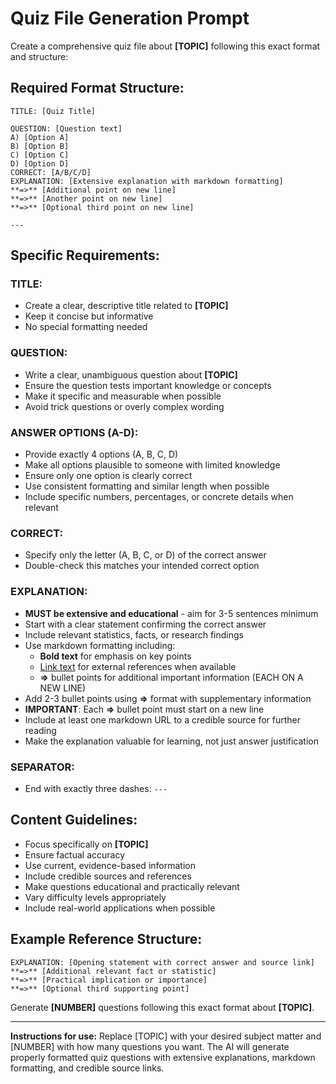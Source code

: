 # Quiz File Generation Prompt

Create a comprehensive quiz file about **[TOPIC]** following this exact format and structure:

## Required Format Structure:
```
TITLE: [Quiz Title]

QUESTION: [Question text]
A) [Option A]
B) [Option B] 
C) [Option C]
D) [Option D]
CORRECT: [A/B/C/D]
EXPLANATION: [Extensive explanation with markdown formatting]
**=>** [Additional point on new line]
**=>** [Another point on new line]
**=>** [Optional third point on new line]

---
```

## Specific Requirements:

### TITLE:
- Create a clear, descriptive title related to **[TOPIC]**
- Keep it concise but informative
- No special formatting needed

### QUESTION:
- Write a clear, unambiguous question about **[TOPIC]**
- Ensure the question tests important knowledge or concepts
- Make it specific and measurable when possible
- Avoid trick questions or overly complex wording

### ANSWER OPTIONS (A-D):
- Provide exactly 4 options (A, B, C, D)
- Make all options plausible to someone with limited knowledge
- Ensure only one option is clearly correct
- Use consistent formatting and similar length when possible
- Include specific numbers, percentages, or concrete details when relevant

### CORRECT:
- Specify only the letter (A, B, C, or D) of the correct answer
- Double-check this matches your intended correct option

### EXPLANATION:
- **MUST be extensive and educational** - aim for 3-5 sentences minimum
- Start with a clear statement confirming the correct answer
- Include relevant statistics, facts, or research findings
- Use markdown formatting including:
  - **Bold text** for emphasis on key points
  - [Link text](URL) for external references when available
  - **=>** bullet points for additional important information (EACH ON A NEW LINE)
- Add 2-3 bullet points using **=>** format with supplementary information
- **IMPORTANT**: Each **=>** bullet point must start on a new line
- Include at least one markdown URL to a credible source for further reading
- Make the explanation valuable for learning, not just answer justification

### SEPARATOR:
- End with exactly three dashes: `---`

## Content Guidelines:
- Focus specifically on **[TOPIC]**
- Ensure factual accuracy
- Use current, evidence-based information
- Include credible sources and references
- Make questions educational and practically relevant
- Vary difficulty levels appropriately
- Include real-world applications when possible

## Example Reference Structure:
```
EXPLANATION: [Opening statement with correct answer and source link]
**=>** [Additional relevant fact or statistic]
**=>** [Practical implication or importance]
**=>** [Optional third supporting point]
```

Generate **[NUMBER]** questions following this exact format about **[TOPIC]**.

---

**Instructions for use:** Replace [TOPIC] with your desired subject matter and [NUMBER] with how many questions you want. The AI will generate properly formatted quiz questions with extensive explanations, markdown formatting, and credible source links.
